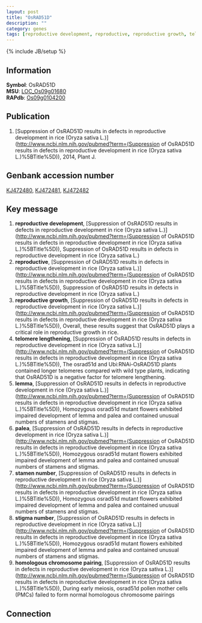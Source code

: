 ```yaml
---
layout: post
title: "OsRAD51D"
description: ""
category: genes
tags: [reproductive development, reproductive, reproductive growth, telomere lengthening, lemma, palea, stamen number, stigma number, homologous chromosome pairing]
---
```

{% include JB/setup %}

## Information
__Symbol__: OsRAD51D  
__MSU__: [LOC_Os09g01680](http://rice.plantbiology.msu.edu/cgi-bin/ORF_infopage.cgi?orf=LOC_Os09g01680)  
__RAPdb__: [Os09g0104200](http://rapdb.dna.affrc.go.jp/viewer/gbrowse_details/irgsp1?name=Os09g0104200)  

## Publication
1. [Suppression of OsRAD51D results in defects in reproductive development in rice (Oryza sativa L.)](http://www.ncbi.nlm.nih.gov/pubmed?term=(Suppression of OsRAD51D results in defects in reproductive development in rice (Oryza sativa L.)%5BTitle%5D)), 2014, Plant J.

## Genbank accession number
[KJ472480](http://www.ncbi.nlm.nih.gov/nuccore/KJ472480), [KJ472481](http://www.ncbi.nlm.nih.gov/nuccore/KJ472481), [KJ472482](http://www.ncbi.nlm.nih.gov/nuccore/KJ472482)

## Key message
1. __reproductive development__, [Suppression of OsRAD51D results in defects in reproductive development in rice (Oryza sativa L.)](http://www.ncbi.nlm.nih.gov/pubmed?term=(Suppression of OsRAD51D results in defects in reproductive development in rice (Oryza sativa L.)%5BTitle%5D)), Suppression of OsRAD51D results in defects in reproductive development in rice (Oryza sativa L.)
2. __reproductive__, [Suppression of OsRAD51D results in defects in reproductive development in rice (Oryza sativa L.)](http://www.ncbi.nlm.nih.gov/pubmed?term=(Suppression of OsRAD51D results in defects in reproductive development in rice (Oryza sativa L.)%5BTitle%5D)), Suppression of OsRAD51D results in defects in reproductive development in rice (Oryza sativa L.)
3. __reproductive growth__, [Suppression of OsRAD51D results in defects in reproductive development in rice (Oryza sativa L.)](http://www.ncbi.nlm.nih.gov/pubmed?term=(Suppression of OsRAD51D results in defects in reproductive development in rice (Oryza sativa L.)%5BTitle%5D)), Overall, these results suggest that OsRAD51D plays a critical role in reproductive growth in rice.
4. __telomere lengthening__, [Suppression of OsRAD51D results in defects in reproductive development in rice (Oryza sativa L.)](http://www.ncbi.nlm.nih.gov/pubmed?term=(Suppression of OsRAD51D results in defects in reproductive development in rice (Oryza sativa L.)%5BTitle%5D)), The osrad51d and Ubi:RNAi-OsRAD51D plants contained longer telomeres compared with wild type plants, indicating that OsRAD51D is a negative factor for telomere lengthening.
5. __lemma__, [Suppression of OsRAD51D results in defects in reproductive development in rice (Oryza sativa L.)](http://www.ncbi.nlm.nih.gov/pubmed?term=(Suppression of OsRAD51D results in defects in reproductive development in rice (Oryza sativa L.)%5BTitle%5D)), Homozygous osrad51d mutant flowers exhibited impaired development of lemma and palea and contained unusual numbers of stamens and stigmas.
6. __palea__, [Suppression of OsRAD51D results in defects in reproductive development in rice (Oryza sativa L.)](http://www.ncbi.nlm.nih.gov/pubmed?term=(Suppression of OsRAD51D results in defects in reproductive development in rice (Oryza sativa L.)%5BTitle%5D)), Homozygous osrad51d mutant flowers exhibited impaired development of lemma and palea and contained unusual numbers of stamens and stigmas.
7. __stamen number__, [Suppression of OsRAD51D results in defects in reproductive development in rice (Oryza sativa L.)](http://www.ncbi.nlm.nih.gov/pubmed?term=(Suppression of OsRAD51D results in defects in reproductive development in rice (Oryza sativa L.)%5BTitle%5D)), Homozygous osrad51d mutant flowers exhibited impaired development of lemma and palea and contained unusual numbers of stamens and stigmas.
8. __stigma number__, [Suppression of OsRAD51D results in defects in reproductive development in rice (Oryza sativa L.)](http://www.ncbi.nlm.nih.gov/pubmed?term=(Suppression of OsRAD51D results in defects in reproductive development in rice (Oryza sativa L.)%5BTitle%5D)), Homozygous osrad51d mutant flowers exhibited impaired development of lemma and palea and contained unusual numbers of stamens and stigmas.
9. __homologous chromosome pairing__, [Suppression of OsRAD51D results in defects in reproductive development in rice (Oryza sativa L.)](http://www.ncbi.nlm.nih.gov/pubmed?term=(Suppression of OsRAD51D results in defects in reproductive development in rice (Oryza sativa L.)%5BTitle%5D)), During early meiosis, osrad51d pollen mother cells (PMCs) failed to form normal homologous chromosome pairings

## Connection


